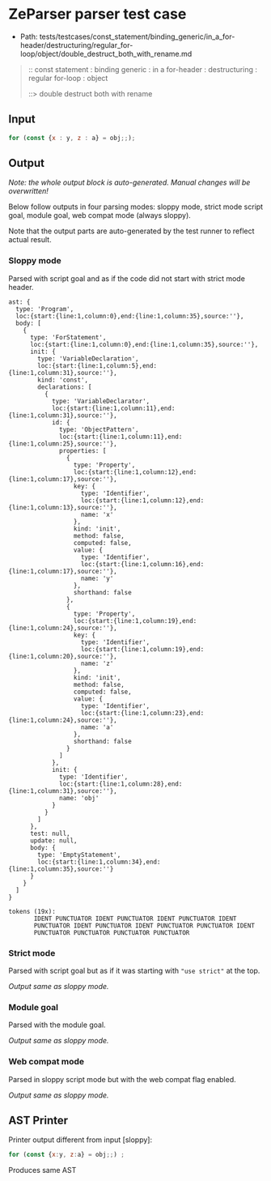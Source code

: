 # ZeParser parser test case

- Path: tests/testcases/const_statement/binding_generic/in_a_for-header/destructuring/regular_for-loop/object/double_destruct_both_with_rename.md

> :: const statement : binding generic : in a for-header : destructuring : regular for-loop : object
>
> ::> double destruct both with rename

## Input

`````js
for (const {x : y, z : a} = obj;;);
`````

## Output

_Note: the whole output block is auto-generated. Manual changes will be overwritten!_

Below follow outputs in four parsing modes: sloppy mode, strict mode script goal, module goal, web compat mode (always sloppy).

Note that the output parts are auto-generated by the test runner to reflect actual result.

### Sloppy mode

Parsed with script goal and as if the code did not start with strict mode header.

`````
ast: {
  type: 'Program',
  loc:{start:{line:1,column:0},end:{line:1,column:35},source:''},
  body: [
    {
      type: 'ForStatement',
      loc:{start:{line:1,column:0},end:{line:1,column:35},source:''},
      init: {
        type: 'VariableDeclaration',
        loc:{start:{line:1,column:5},end:{line:1,column:31},source:''},
        kind: 'const',
        declarations: [
          {
            type: 'VariableDeclarator',
            loc:{start:{line:1,column:11},end:{line:1,column:31},source:''},
            id: {
              type: 'ObjectPattern',
              loc:{start:{line:1,column:11},end:{line:1,column:25},source:''},
              properties: [
                {
                  type: 'Property',
                  loc:{start:{line:1,column:12},end:{line:1,column:17},source:''},
                  key: {
                    type: 'Identifier',
                    loc:{start:{line:1,column:12},end:{line:1,column:13},source:''},
                    name: 'x'
                  },
                  kind: 'init',
                  method: false,
                  computed: false,
                  value: {
                    type: 'Identifier',
                    loc:{start:{line:1,column:16},end:{line:1,column:17},source:''},
                    name: 'y'
                  },
                  shorthand: false
                },
                {
                  type: 'Property',
                  loc:{start:{line:1,column:19},end:{line:1,column:24},source:''},
                  key: {
                    type: 'Identifier',
                    loc:{start:{line:1,column:19},end:{line:1,column:20},source:''},
                    name: 'z'
                  },
                  kind: 'init',
                  method: false,
                  computed: false,
                  value: {
                    type: 'Identifier',
                    loc:{start:{line:1,column:23},end:{line:1,column:24},source:''},
                    name: 'a'
                  },
                  shorthand: false
                }
              ]
            },
            init: {
              type: 'Identifier',
              loc:{start:{line:1,column:28},end:{line:1,column:31},source:''},
              name: 'obj'
            }
          }
        ]
      },
      test: null,
      update: null,
      body: {
        type: 'EmptyStatement',
        loc:{start:{line:1,column:34},end:{line:1,column:35},source:''}
      }
    }
  ]
}

tokens (19x):
       IDENT PUNCTUATOR IDENT PUNCTUATOR IDENT PUNCTUATOR IDENT
       PUNCTUATOR IDENT PUNCTUATOR IDENT PUNCTUATOR PUNCTUATOR IDENT
       PUNCTUATOR PUNCTUATOR PUNCTUATOR PUNCTUATOR
`````

### Strict mode

Parsed with script goal but as if it was starting with `"use strict"` at the top.

_Output same as sloppy mode._

### Module goal

Parsed with the module goal.

_Output same as sloppy mode._

### Web compat mode

Parsed in sloppy script mode but with the web compat flag enabled.

_Output same as sloppy mode._

## AST Printer

Printer output different from input [sloppy]:

````js
for (const {x:y, z:a} = obj;;) ;
````

Produces same AST

